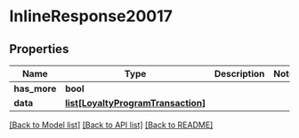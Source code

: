 # InlineResponse20017

## Properties
Name | Type | Description | Notes
------------ | ------------- | ------------- | -------------
**has_more** | **bool** |  | 
**data** | [**list[LoyaltyProgramTransaction]**](LoyaltyProgramTransaction.md) |  | 

[[Back to Model list]](../README.md#documentation-for-models) [[Back to API list]](../README.md#documentation-for-api-endpoints) [[Back to README]](../README.md)


